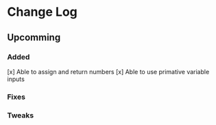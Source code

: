 # Change Log

## Upcomming

### Added
[x] Able to assign and return numbers
[x] Able to use primative variable inputs

### Fixes

### Tweaks